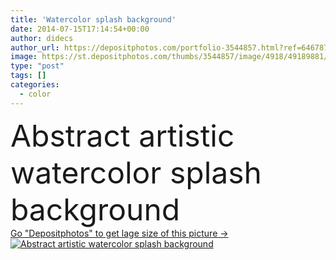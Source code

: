 ```yaml
---
title: 'Watercolor splash background'
date: 2014-07-15T17:14:54+00:00
author: didecs
author_url: https://depositphotos.com/portfolio-3544857.html?ref=64678756
image: https://st.depositphotos.com/thumbs/3544857/image/4918/49189881/api_thumb_450.jpg?forcejpeg=true
type: "post"
tags: []
categories: 
  - color
---
```

<div aling="center">
            <font size="60"> Abstract artistic watercolor splash background</font>   
</div>
<div>
    <a href='https://depositphotos.com/49189881/stock-photo-watercolor-splash-background.html?ref=64678756' target=_blank > Go "Depositphotos" to get lage size of this picture ->
        <img href='https://depositphotos.com/49189881/stock-photo-watercolor-splash-background.html?ref=64678756' src='https://st.depositphotos.com/3544857/4918/i/950/depositphotos_49189881-stock-photo-watercolor-splash-background.jpg?forcejpeg=true' alt='Abstract artistic watercolor splash background' >
    </a>
</div>
